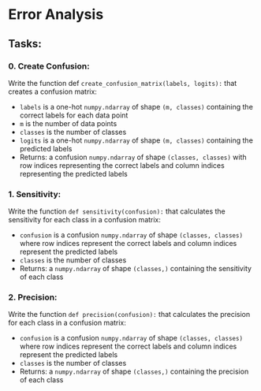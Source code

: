 # Error Analysis

## Tasks:

### 0. Create Confusion:
Write the function def `create_confusion_matrix(labels, logits):` that creates a confusion matrix:
* `labels` is a one-hot `numpy.ndarray` of shape `(m, classes)` containing the correct labels for each data point
* `m` is the number of data points
* `classes` is the number of classes
* `logits` is a one-hot `numpy.ndarray` of shape `(m, classes)` containing the predicted labels
* Returns: a confusion `numpy.ndarray` of shape `(classes, classes)` with row indices representing the correct labels and column indices representing the predicted labels

### 1. Sensitivity:
Write the function `def sensitivity(confusion):` that calculates the sensitivity for each class in a confusion matrix:
* `confusion` is a confusion `numpy.ndarray` of shape `(classes, classes)` where row indices represent the correct labels and column indices represent the predicted labels
* `classes` is the number of classes
* Returns: a `numpy.ndarray` of shape `(classes,)` containing the sensitivity of each class

### 2. Precision:
Write the function `def precision(confusion):` that calculates the precision for each class in a confusion matrix:
* `confusion` is a confusion `numpy.ndarray` of shape `(classes, classes)` where row indices represent the correct labels and column indices represent the predicted labels
* `classes` is the number of classes
* Returns: a `numpy.ndarray` of shape `(classes,)` containing the precision of each class
